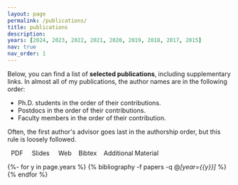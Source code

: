 ```yaml
---
layout: page
permalink: /publications/
title: publications
description: 
years: [2024, 2023, 2022, 2021, 2020, 2019, 2018, 2017, 2015]
nav: true
nav_order: 1
---
```

<!-- _pages/publications.md -->
<div class="publications">

<p>Below, you can find a list of <strong>selected publications</strong>, including supplementary links. In almost all of my publications, the author names are in the following order: 

<ul>
  <li>Ph.D. students in the order of their contributions.</li>
  <li>Postdocs in the order of their contributions.</li>
  <li>Faculty members in the order of their contribution.</li>
</ul>


Often, the first author's advisor goes last in the authorship order, but this rule is loosely followed.</p>
<p></p>

<p><span class="downloadpdf"><a href="#publications"><i class="fa fa-file-pdf"></i></a>&nbsp;&nbsp;PDF&nbsp;&nbsp;</span>
<span class="downloadpdf"><a href="#publications"><i class="fa fa-file-powerpoint"></i></a>&nbsp;&nbsp;Slides&nbsp;&nbsp;</span>
<span class="download"><a href="#publications"><i class="fa fa-globe"></i></a>&nbsp;&nbsp;Web&nbsp;&nbsp;<a href="#publications"><i class="fa fa-link"></i></a>&nbsp;&nbsp;Bibtex&nbsp;&nbsp;<a href="#publications"><i class="fa fa-code"></i></a>&nbsp;&nbsp;Additional Material</span></p>


{%- for y in page.years %}
  {% bibliography -f papers -q @*[year={{y}}]* %}
{% endfor %}

</div>
